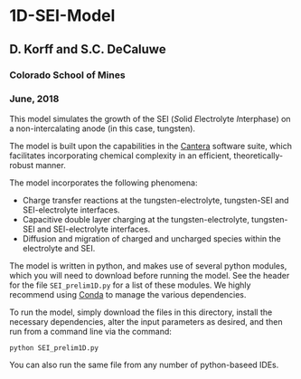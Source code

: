 # 1D-SEI-Model

## D. Korff and S.C. DeCaluwe
### Colorado School of Mines
### June, 2018

This model simulates the growth of the SEI (*S*olid *E*lectrolyte *I*nterphase) on a non-intercalating anode (in this case, tungsten).

The model is built upon the capabilities in the [Cantera](cantera.org) software suite, which facilitates incorporating chemical complexity in an efficient, theoretically-robust manner.

The model incorporates the following phenomena:

- Charge transfer reactions at the tungsten-electrolyte, tungsten-SEI and SEI-electrolyte interfaces.
- Capacitive double layer charging at the tungsten-electrolyte, tungsten-SEI and SEI-electrolyte interfaces.
- Diffusion and migration of charged and uncharged species within the electrolyte and SEI.

The model is written in python, and makes use of several python modules, which you will need to download before running the model.  See the header for the file `SEI_prelim1D.py` for a list of these modules.  We highly recommend using [Conda](conda.io) to manage the various dependencies.

To run the model, simply download the files in this directory, install the necessary dependencies, alter the input parameters as desired, and then run from a command line via the command:

```
python SEI_prelim1D.py
```

You can also run the same file from any number of python-baseed IDEs.
